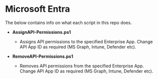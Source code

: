 # Microsoft Entra

The below contains info on what each script in this repo does.

- **AssignAPI-Permissions.ps1**
  - Assigns API permissions to the specified Enterprise App. Change API App ID as required (MS Graph, Intune, Defender etc).

- **RemoveAPI-Permissions.ps1**
  - Removes API permissions from the specified Enterprise App. Change API App ID as required (MS Graph, Intune, Defender etc).
